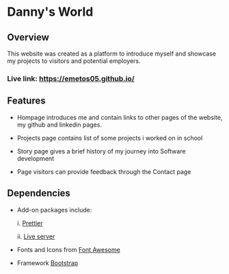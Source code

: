 # Danny's World

## Overview
This website was created as a platform to introduce myself and showcase my projects to visitors and potential employers. 

### Live link: https://emetos05.github.io/

## Features
* Hompage introduces me and contain links to other pages of the website, my github and linkedin pages.

* Projects page contains list of some projects i worked on in school

* Story page gives a brief history of my journey into Software development

* Page visitors can provide feedback through the Contact page

## Dependencies
* Add-on packages include:

  i. [Prettier](https://prettier.io/)

  ii. [Live server](https://ritwickdey.github.io/vscode-live-server/)

* Fonts and Icons from [Font Awesome](https://fontawesome.com/)

* Framework [Bootstrap](https://getbootstrap.com/)
